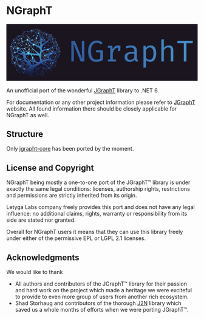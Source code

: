 # NGraphT

![NGraphT Logo](Docs/logo.png)

An unofficial port of the wonderful [JGraphT](https://github.com/jgrapht/jgrapht) library to .NET 6.

For documentation or any other project information please refer
to [JGraphT](https://jgrapht.org/) website. All found information there
should be closely applicable for NGraphT as well.

## Structure

Only [jgrapht-core](https://mvnrepository.com/artifact/org.jgrapht/jgrapht-core)
has been ported by the moment.

## License and Copyright

NGraphT being mostly a one-to-one port of the JGraphT™ library is under
exactly the same legal conditions: licenses, authorship rights,
restrictions and permissions are strictly inherited from its origin.

Letyga Labs company freely provides this port and does not have
any legal influence: no additional claims, rights, warranty or
responsibility from its side are stated nor granted.

Overall for NGraphT users it means that they can use this library freely
under either of the permissive EPL or LGPL 2.1 licenses.

## Acknowledgments

We would like to thank

- All authors and contributors of the JGraphT™ library for their
  passion and hard work on the project which made a heritage we were
  exciteful to provide to even more group of users from another rich ecosystem.
- Shad Storhaug and contributors of the thorough
  [J2N](https://github.com/NightOwl888/J2N) library which saved
  us a whole months of efforts when we were porting JGraphT™.